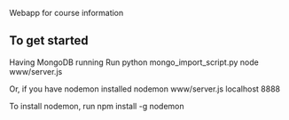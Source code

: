 Webapp for course information

To get started
--------------

Having MongoDB running
Run 
  python mongo_import_script.py
  node www/server.js

Or, if you have nodemon installed
  nodemon www/server.js localhost 8888

To install nodemon, run
  npm install -g nodemon
